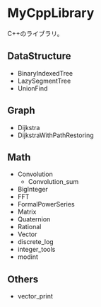 # MyCppLibrary
C++のライブラリ。

## DataStructure

<ul>
  <li>BinaryIndexedTree</li>
  <li>LazySegmentTree</li>
  <li>UnionFind</li>
</ul>

## Graph

<ul>
  <li>Dijkstra</li>
  <li>DijkstraWithPathRestoring</li>
</ul>

## Math

<ul>
  <li>Convolution
    <ul>
      <li>Convolution_sum</li>
    </ul>
  </li>
  <li>BigInteger</li>
  <li>FFT</li>
  <li>FormalPowerSeries</li>
  <li>Matrix</li>
  <li>Quaternion</li>
  <li>Rational</li>
  <li>Vector</li>
  <li>discrete_log</li>
  <li>integer_tools</li>
  <li>modint</li>
</ul>

## Others

<ul>
  <li>vector_print</li>
</ul>
